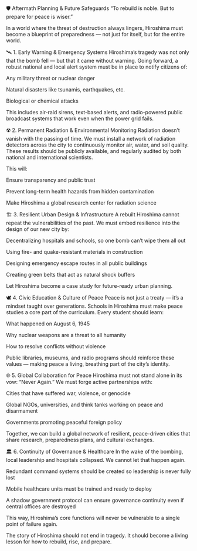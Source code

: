 🛡️ Aftermath Planning & Future Safeguards
“To rebuild is noble. But to prepare for peace is wiser.”

In a world where the threat of destruction always lingers, Hiroshima must become a blueprint of preparedness — not just for itself, but for the entire world.

🛰️ 1. Early Warning & Emergency Systems
Hiroshima’s tragedy was not only that the bomb fell — but that it came without warning.
Going forward, a robust national and local alert system must be in place to notify citizens of:

Any military threat or nuclear danger

Natural disasters like tsunamis, earthquakes, etc.

Biological or chemical attacks

This includes air-raid sirens, text-based alerts, and radio-powered public broadcast systems that work even when the power grid fails.

☢️ 2. Permanent Radiation & Environmental Monitoring
Radiation doesn’t vanish with the passing of time.
We must install a network of radiation detectors across the city to continuously monitor air, water, and soil quality. These results should be publicly available, and regularly audited by both national and international scientists.

This will:

Ensure transparency and public trust

Prevent long-term health hazards from hidden contamination

Make Hiroshima a global research center for radiation science

🏗️ 3. Resilient Urban Design & Infrastructure
A rebuilt Hiroshima cannot repeat the vulnerabilities of the past.
We must embed resilience into the design of our new city by:

Decentralizing hospitals and schools, so one bomb can’t wipe them all out

Using fire- and quake-resistant materials in construction

Designing emergency escape routes in all public buildings

Creating green belts that act as natural shock buffers

Let Hiroshima become a case study for future-ready urban planning.

🕊️ 4. Civic Education & Culture of Peace
Peace is not just a treaty — it’s a mindset taught over generations.
Schools in Hiroshima must make peace studies a core part of the curriculum. Every student should learn:

What happened on August 6, 1945

Why nuclear weapons are a threat to all humanity

How to resolve conflicts without violence

Public libraries, museums, and radio programs should reinforce these values — making peace a living, breathing part of the city’s identity.

🌐 5. Global Collaboration for Peace
Hiroshima must not stand alone in its vow: “Never Again.”
We must forge active partnerships with:

Cities that have suffered war, violence, or genocide

Global NGOs, universities, and think tanks working on peace and disarmament

Governments promoting peaceful foreign policy

Together, we can build a global network of resilient, peace-driven cities that share research, preparedness plans, and cultural exchanges.

🏛️ 6. Continuity of Governance & Healthcare
In the wake of the bombing, local leadership and hospitals collapsed. We cannot let that happen again.

Redundant command systems should be created so leadership is never fully lost

Mobile healthcare units must be trained and ready to deploy

A shadow government protocol can ensure governance continuity even if central offices are destroyed

This way, Hiroshima’s core functions will never be vulnerable to a single point of failure again.

The story of Hiroshima should not end in tragedy.
It should become a living lesson for how to rebuild, rise, and prepare.
